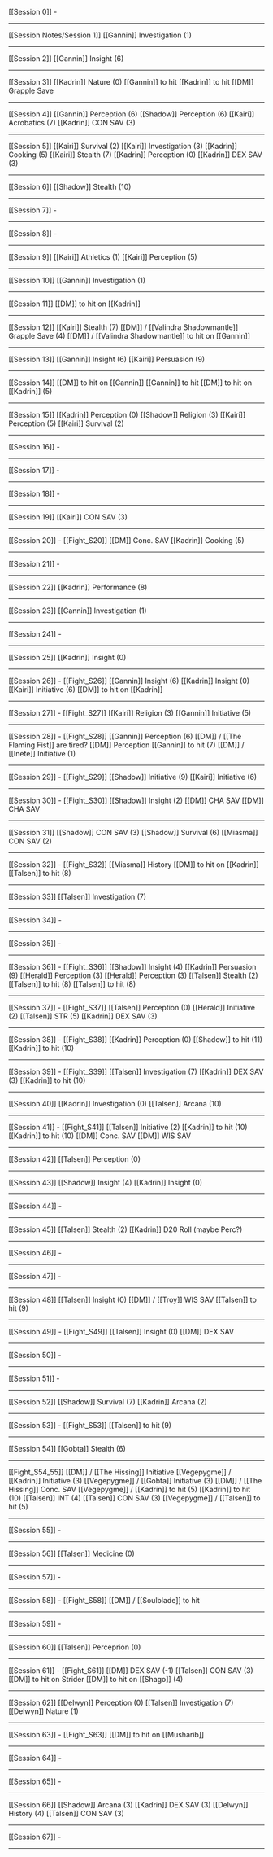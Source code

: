 [[Session 0]]
	-

---

[[Session Notes/Session 1]]
[[Gannin]] Investigation (1)

---
[[Session 2]]
[[Gannin]] Insight (6)

---
[[Session 3]]
[[Kadrin]] Nature (0) 
[[Gannin]] to hit
[[Kadrin]] to hit
[[DM]] Grapple Save

---
[[Session 4]]
[[Gannin]] Perception (6)
[[Shadow]] Perception (6)
[[Kairi]] Acrobatics (7)
[[Kadrin]] CON SAV (3)

---
[[Session 5]]
[[Kairi]] Survival (2)
[[Kairi]] Investigation (3)
[[Kadrin]] Cooking (5)
[[Kairi]] Stealth (7)
[[Kadrin]] Perception (0)
[[Kadrin]] DEX SAV (3)

---
[[Session 6]]
[[Shadow]] Stealth (10)

---
[[Session 7]]
	-

---
[[Session 8]]
	-

---
[[Session 9]]
[[Kairi]] Athletics (1)
[[Kairi]] Perception (5)

---
[[Session 10]]
[[Gannin]] Investigation (1)

---
[[Session 11]]
[[DM]] to hit on [[Kadrin]]

---
[[Session 12]]
[[Kairi]] Stealth (7)
[[DM]] / [[Valindra Shadowmantle]] Grapple Save (4)
[[DM]] / [[Valindra Shadowmantle]] to hit on [[Gannin]]

---
[[Session 13]]
[[Gannin]] Insight (6)
[[Kairi]] Persuasion (9)

---
[[Session 14]]
[[DM]] to hit on [[Gannin]]
[[Gannin]] to hit
[[DM]] to hit on [[Kadrin]] (5)

---
[[Session 15]]
[[Kadrin]] Perception (0)
[[Shadow]] Religion (3)
[[Kairi]] Perception (5)
[[Kairi]] Survival (2)

---
[[Session 16]]
	-

---
[[Session 17]]
	-

---
[[Session 18]]
	-

---
[[Session 19]]
[[Kairi]] CON SAV (3)

---
[[Session 20]] - [[Fight_S20]]
[[DM]] Conc. SAV
[[Kadrin]] Cooking (5)

---
[[Session 21]]
	-

---
[[Session 22]]
[[Kadrin]] Performance (8)

---
[[Session 23]]
[[Gannin]] Investigation (1)

---
[[Session 24]]
	-

---
[[Session 25]]
[[Kadrin]] Insight (0)

---
[[Session 26]] - [[Fight_S26]]
[[Gannin]] Insight (6)
[[Kadrin]] Insight (0)
[[Kairi]] Initiative (6)
[[DM]] to hit on [[Kadrin]]

---
[[Session 27]] - [[Fight_S27]]
[[Kairi]] Religion (3)
[[Gannin]] Initiative (5)

---
[[Session 28]] - [[Fight_S28]]
[[Gannin]] Perception (6)
[[DM]] / [[The Flaming Fist]] are tired?
[[DM]] Perception
[[Gannin]] to hit (7)
[[DM]] / [[Inete]] Initiative (1)

---
[[Session 29]] - [[Fight_S29]]
[[Shadow]] Initiative (9)
[[Kairi]] Initiative (6)

---
[[Session 30]] - [[Fight_S30]]
[[Shadow]] Insight (2)
[[DM]] CHA SAV
[[DM]] CHA SAV

---
[[Session 31]]
[[Shadow]] CON SAV (3)
[[Shadow]] Survival (6)
[[Miasma]] CON SAV (2)

---
[[Session 32]] - [[Fight_S32]]
[[Miasma]] History
[[DM]] to hit on [[Kadrin]]
[[Talsen]] to hit (8)

---
[[Session 33]]
[[Talsen]] Investigation (7)

---
[[Session 34]]
	-

---
[[Session 35]]
	-

---
[[Session 36]] - [[Fight_S36]]
[[Shadow]] Insight (4)
[[Kadrin]] Persuasion (9)
[[Herald]] Perception (3)
[[Herald]] Perception (3)
[[Talsen]] Stealth (2)
[[Talsen]] to hit (8)
[[Talsen]] to hit (8)

---
[[Session 37]] - [[Fight_S37]]
[[Talsen]] Perception (0)
[[Herald]] Initiative (2)
[[Talsen]] STR (5)
[[Kadrin]] DEX SAV (3)

---
[[Session 38]] - [[Fight_S38]]
[[Kadrin]] Perception (0)
[[Shadow]] to hit (11)
[[Kadrin]] to hit (10)

---
[[Session 39]] - [[Fight_S39]]
[[Talsen]] Investigation (7)
[[Kadrin]] DEX SAV (3)
[[Kadrin]] to hit (10)

---
[[Session 40]]
[[Kadrin]] Investigation (0)
[[Talsen]] Arcana (10)

---
[[Session 41]] - [[Fight_S41]]
[[Talsen]] Initiative (2)
[[Kadrin]] to hit (10)
[[Kadrin]] to hit (10)
[[DM]] Conc. SAV
[[DM]] WIS SAV

---
[[Session 42]]
[[Talsen]] Perception (0)

---
[[Session 43]]
[[Shadow]] Insight (4)
[[Kadrin]] Insight (0)

---
[[Session 44]]
	-

---
[[Session 45]]
[[Talsen]] Stealth (2)
[[Kadrin]] D20 Roll (maybe Perc?)

---
[[Session 46]]
	-

---
[[Session 47]]
	-

---
[[Session 48]]
[[Talsen]] Insight (0)
[[DM]] / [[Troy]] WIS SAV
[[Talsen]] to hit (9)

---
[[Session 49]] - [[Fight_S49]]
[[Talsen]] Insight (0)
[[DM]] DEX SAV

---
[[Session 50]]
	-

---
[[Session 51]]
	-

---
[[Session 52]]
[[Shadow]] Survival (7)
[[Kadrin]] Arcana (2)

---
[[Session 53]] - [[Fight_S53]]
[[Talsen]] to hit (9)

---
[[Session 54]]
[[Gobta]] Stealth (6)

---
[[Fight_S54_55]]
[[DM]] / [[The Hissing]] Initiative
[[Vegepygme]] / [[Kadrin]] Initiative (3)
[[Vegepygme]] / [[Gobta]] Initiative (3)
[[DM]] / [[The Hissing]] Conc. SAV
[[Vegepygme]] / [[Kadrin]] to hit (5)
[[Kadrin]] to hit (10)
[[Talsen]] INT (4)
[[Talsen]] CON SAV (3)
[[Vegepygme]] / [[Talsen]] to hit (5)

---
[[Session 55]]
	-

---
[[Session 56]]
[[Talsen]] Medicine (0)

---
[[Session 57]]
	-

---
[[Session 58]] - [[Fight_S58]]
[[DM]] / [[Soulblade]] to hit

---
[[Session 59]]
	-

---
[[Session 60]]
[[Talsen]] Perceprion (0)

---
[[Session 61]] - [[Fight_S61]]
[[DM]] DEX SAV (-1)
[[Talsen]] CON SAV (3)
[[DM]] to hit on Strider
[[DM]] to hit on [[Shago]] (4)

---
[[Session 62]]
[[Delwyn]] Perception (0)
[[Talsen]] Investigation (7)
[[Delwyn]] Nature (1)

---
[[Session 63]] - [[Fight_S63]]
[[DM]] to hit on [[Musharib]]

---
[[Session 64]]
	-

---
[[Session 65]]
	-

---
[[Session 66]]
[[Shadow]] Arcana (3)
[[Kadrin]] DEX SAV (3)
[[Delwyn]] History (4)
[[Talsen]] CON SAV (3)

---
[[Session 67]]
	-

---